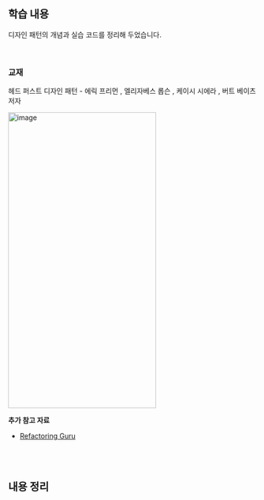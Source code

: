 ## 학습 내용
디자인 패턴의 개념과 실습 코드를 정리해 두었습니다.

<br>

### 교재
헤드 퍼스트 디자인 패턴 - 에릭 프리먼 , 엘리자베스 롭슨 , 케이시 시에라 , 버트 베이츠 저자

<img width="300" height="600" alt="image" src="https://github.com/user-attachments/assets/3a27f09c-de65-4d38-8ca5-0691831f628e" />

**추가 참고 자료**
- [Refactoring Guru](https://refactoring.guru/ko/design-patterns)

<br>
<br>

## 내용 정리
